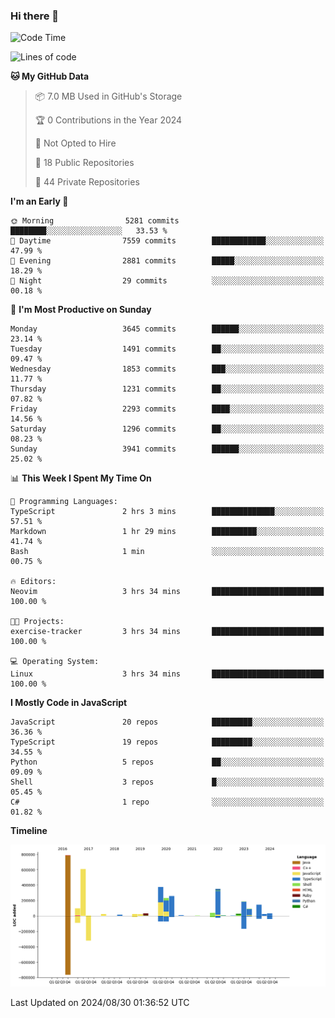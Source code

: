 ### Hi there 👋

<!--
**Clumsy-Coder/Clumsy-Coder** is a ✨ _special_ ✨ repository because its `README.md` (this file) appears on your GitHub profile.

Here are some ideas to get you started:

- 🔭 I’m currently working on ...
- 🌱 I’m currently learning ...
- 👯 I’m looking to collaborate on ...
- 🤔 I’m looking for help with ...
- 💬 Ask me about ...
- 📫 How to reach me: ...
- 😄 Pronouns: ...
- ⚡ Fun fact: ...
-->

<!-- anmol098/waka-readme-stats -->
<!--START_SECTION:waka-->
![Code Time](http://img.shields.io/badge/Code%20Time-872%20hrs%2030%20mins-blue)

![Lines of code](https://img.shields.io/badge/From%20Hello%20World%20I%27ve%20Written-3.4%20million%20lines%20of%20code-blue)

**🐱 My GitHub Data** 

> 📦 7.0 MB Used in GitHub's Storage 
 > 
> 🏆 0 Contributions in the Year 2024
 > 
> 🚫 Not Opted to Hire
 > 
> 📜 18 Public Repositories 
 > 
> 🔑 44 Private Repositories 
 > 
**I'm an Early 🐤** 

```text
🌞 Morning                5281 commits        ████████░░░░░░░░░░░░░░░░░   33.53 % 
🌆 Daytime                7559 commits        ████████████░░░░░░░░░░░░░   47.99 % 
🌃 Evening                2881 commits        █████░░░░░░░░░░░░░░░░░░░░   18.29 % 
🌙 Night                  29 commits          ░░░░░░░░░░░░░░░░░░░░░░░░░   00.18 % 
```
📅 **I'm Most Productive on Sunday** 

```text
Monday                   3645 commits        ██████░░░░░░░░░░░░░░░░░░░   23.14 % 
Tuesday                  1491 commits        ██░░░░░░░░░░░░░░░░░░░░░░░   09.47 % 
Wednesday                1853 commits        ███░░░░░░░░░░░░░░░░░░░░░░   11.77 % 
Thursday                 1231 commits        ██░░░░░░░░░░░░░░░░░░░░░░░   07.82 % 
Friday                   2293 commits        ████░░░░░░░░░░░░░░░░░░░░░   14.56 % 
Saturday                 1296 commits        ██░░░░░░░░░░░░░░░░░░░░░░░   08.23 % 
Sunday                   3941 commits        ██████░░░░░░░░░░░░░░░░░░░   25.02 % 
```


📊 **This Week I Spent My Time On** 

```text
💬 Programming Languages: 
TypeScript               2 hrs 3 mins        ██████████████░░░░░░░░░░░   57.51 % 
Markdown                 1 hr 29 mins        ██████████░░░░░░░░░░░░░░░   41.74 % 
Bash                     1 min               ░░░░░░░░░░░░░░░░░░░░░░░░░   00.75 % 

🔥 Editors: 
Neovim                   3 hrs 34 mins       █████████████████████████   100.00 % 

🐱‍💻 Projects: 
exercise-tracker         3 hrs 34 mins       █████████████████████████   100.00 % 

💻 Operating System: 
Linux                    3 hrs 34 mins       █████████████████████████   100.00 % 
```

**I Mostly Code in JavaScript** 

```text
JavaScript               20 repos            █████████░░░░░░░░░░░░░░░░   36.36 % 
TypeScript               19 repos            █████████░░░░░░░░░░░░░░░░   34.55 % 
Python                   5 repos             ██░░░░░░░░░░░░░░░░░░░░░░░   09.09 % 
Shell                    3 repos             █░░░░░░░░░░░░░░░░░░░░░░░░   05.45 % 
C#                       1 repo              ░░░░░░░░░░░░░░░░░░░░░░░░░   01.82 % 
```



**Timeline**

![Lines of Code chart](https://raw.githubusercontent.com/Clumsy-Coder/Clumsy-Coder/main/assets/bar_graph.png)


 Last Updated on 2024/08/30 01:36:52 UTC
<!--END_SECTION:waka-->
